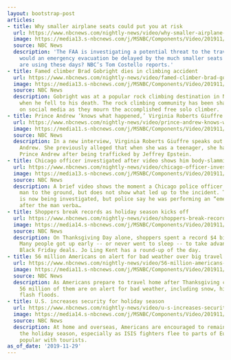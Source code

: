 ```yaml
---
layout: bootstrap-post
articles:
- title: Why smaller airplane seats could put you at risk
  url: https://www.nbcnews.com/nightly-news/video/why-smaller-airplane-seats-could-put-you-at-risk-74263109765
  image: https://media13.s-nbcnews.com/j/MSNBC/Components/Video/201911/nn_tco_airplane_safety_tests_191129_1920x1080.nbcnews-fp-1200-630.jpg
  source: NBC News
  description: 'The FAA is investigating a potential threat to the traveling public:
    would an emergency evacuation be delayed by the much smaller seats that airlines
    are using these days? NBC’s Tom Costello reports.'
- title: Famed climber Brad Gobright dies in climbing accident
  url: https://www.nbcnews.com/nightly-news/video/famed-climber-brad-gobright-dies-in-climbing-accident-74263109761
  image: https://media13.s-nbcnews.com/j/MSNBC/Components/Video/201911/nn_mal_climber_death_191129_1920x1080.nbcnews-fp-1200-630.jpg
  source: NBC News
  description: Gobright was at a popular rock climbing destination in Northern Mexico
    when he fell to his death. The rock climbing community has been sharing tributes
    on social media as they mourn the accomplished free solo climber.
- title: Prince Andrew ‘knows what happened,’ Virginia Roberts Giuffre says
  url: https://www.nbcnews.com/nightly-news/video/prince-andrew-knows-what-happened-virginia-roberts-giuffre-says-74261061978
  image: https://media11.s-nbcnews.com/j/MSNBC/Components/Video/201911/nn_emc_giuffre_interview_191129_1920x1080.nbcnews-fp-1200-630.jpg
  source: NBC News
  description: In a new interview, Virginia Roberts Giuffre speaks out against Prince
    Andrew. She previously alleged that when she was a teenager, she had sex with
    Prince Andrew after being trafficked by Jeffrey Epstein.
- title: Chicago officer investigated after video shows him body-slamming man
  url: https://www.nbcnews.com/nightly-news/video/chicago-officer-investigated-after-video-shows-him-body-slamming-man-74261061953
  image: https://media13.s-nbcnews.com/j/MSNBC/Components/Video/201911/nn_ggu_chicago_police_bodyslam_191129_1920x1080.nbcnews-fp-1200-630.jpg
  source: NBC News
  description: A brief video shows the moment a Chicago police officer slammed a 29-year-old
    man to the ground, but does not show what led up to the incident. The officer
    is now being investigated, but police say he was performing an “emergency takedown”
    after the man verba…
- title: Shoppers break records as holiday season kicks off
  url: https://www.nbcnews.com/nightly-news/video/shoppers-break-records-as-holiday-season-kicks-off-74262085608
  image: https://media14.s-nbcnews.com/j/MSNBC/Components/Video/201911/nn_jke_black_friday_191129_1920x1080.nbcnews-fp-1200-630.jpg
  source: NBC News
  description: On Thanksgiving Day alone, shoppers spent a record $4 billion online.
    Many people got up early -- or never went to sleep -- to take advantage of the
    Black Friday deals. Jo Ling Kent has a round-up of the day.
- title: 56 million Americans on alert for bad weather over big travel weekend
  url: https://www.nbcnews.com/nightly-news/video/56-million-americans-on-alert-for-bad-weather-over-big-travel-weekend-74263109588
  image: https://media11.s-nbcnews.com/j/MSNBC/Components/Video/201911/nn_spa_holiday_travel_weather_191129_1920x1080.nbcnews-fp-1200-630.jpg
  source: NBC News
  description: As Americans prepare to travel home after Thanksgiving celebrations,
    56 million of them are on alert for bad weather, including snow, high winds and
    flash floods.
- title: U.S. increases security for holiday season
  url: https://www.nbcnews.com/nightly-news/video/u-s-increases-security-for-holiday-season-74262085590
  image: https://media14.s-nbcnews.com/j/MSNBC/Components/Video/201911/nn_pwi_us_security_191129_1575072645710.nbcnews-fp-1200-630.jpg
  source: NBC News
  description: At home and overseas, Americans are encouraged to remain vigilant over
    the holiday season, especially as ISIS fighters flee to parts of Europe that are
    popular with tourists.
as_of_date: '2019-11-29'
---
```


